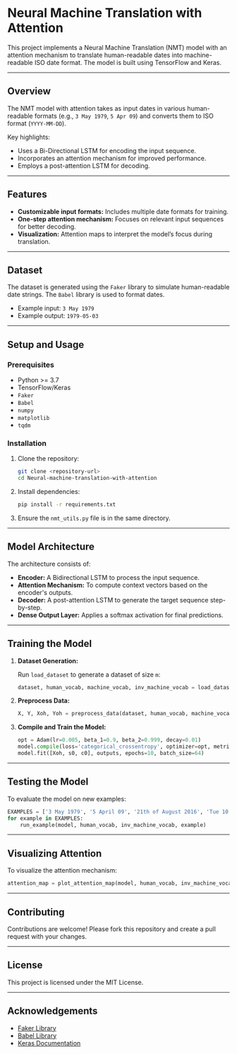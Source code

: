 
# Neural Machine Translation with Attention

This project implements a Neural Machine Translation (NMT) model with an attention mechanism to translate human-readable dates into machine-readable ISO date format. The model is built using TensorFlow and Keras.

---

## Overview

The NMT model with attention takes as input dates in various human-readable formats (e.g., `3 May 1979`, `5 Apr 09`) and converts them to ISO format (`YYYY-MM-DD`). 

Key highlights:
- Uses a Bi-Directional LSTM for encoding the input sequence.
- Incorporates an attention mechanism for improved performance.
- Employs a post-attention LSTM for decoding.

---

## Features

- **Customizable input formats:** Includes multiple date formats for training.
- **One-step attention mechanism:** Focuses on relevant input sequences for better decoding.
- **Visualization:** Attention maps to interpret the model’s focus during translation.

---

## Dataset

The dataset is generated using the `Faker` library to simulate human-readable date strings. The `Babel` library is used to format dates.

- Example input: `3 May 1979`
- Example output: `1979-05-03`

---

## Setup and Usage

### Prerequisites

- Python >= 3.7
- TensorFlow/Keras
- `Faker`
- `Babel`
- `numpy`
- `matplotlib`
- `tqdm`

### Installation

1. Clone the repository:

   ```bash
   git clone <repository-url>
   cd Neural-machine-translation-with-attention
   ```

2. Install dependencies:

   ```bash
   pip install -r requirements.txt
   ```

3. Ensure the `nmt_utils.py` file is in the same directory.

---

## Model Architecture

The architecture consists of:
- **Encoder:** A Bidirectional LSTM to process the input sequence.
- **Attention Mechanism:** To compute context vectors based on the encoder's outputs.
- **Decoder:** A post-attention LSTM to generate the target sequence step-by-step.
- **Dense Output Layer:** Applies a softmax activation for final predictions.

---

## Training the Model

1. **Dataset Generation:**

   Run `load_dataset` to generate a dataset of size `m`:

   ```python
   dataset, human_vocab, machine_vocab, inv_machine_vocab = load_dataset(m=10000)
   ```

2. **Preprocess Data:**

   ```python
   X, Y, Xoh, Yoh = preprocess_data(dataset, human_vocab, machine_vocab, Tx=30, Ty=10)
   ```

3. **Compile and Train the Model:**

   ```python
   opt = Adam(lr=0.005, beta_1=0.9, beta_2=0.999, decay=0.01)
   model.compile(loss='categorical_crossentropy', optimizer=opt, metrics=['accuracy'])
   model.fit([Xoh, s0, c0], outputs, epochs=10, batch_size=64)
   ```

---

## Testing the Model

To evaluate the model on new examples:

```python
EXAMPLES = ['3 May 1979', '5 April 09', '21th of August 2016', 'Tue 10 Jul 2007']
for example in EXAMPLES:
    run_example(model, human_vocab, inv_machine_vocab, example)
```

---

## Visualizing Attention

To visualize the attention mechanism:

```python
attention_map = plot_attention_map(model, human_vocab, inv_machine_vocab, "Tuesday 09 Oct 1993", num=7, n_s=64)
```

---

## Contributing

Contributions are welcome! Please fork this repository and create a pull request with your changes.

---

## License

This project is licensed under the MIT License.

---

## Acknowledgements

- [Faker Library](https://faker.readthedocs.io/)
- [Babel Library](http://babel.pocoo.org/)
- [Keras Documentation](https://keras.io/)
